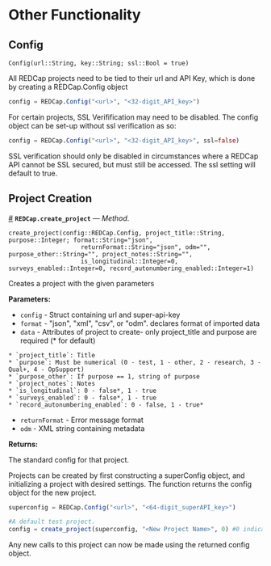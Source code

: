 


<a id='Other-Functionality-1'></a>

# Other Functionality


<a id='Config-1'></a>

## Config


```
Config(url::String, key::String; ssl::Bool = true)
```


All REDCap projects need to be tied to their url and API Key, which is done by creating a REDCap.Config object


```julia
config = REDCap.Config("<url>", "<32-digit_API_key>")
```


For certain projects, SSL Verifification may need to be disabled. The config object can be set-up without ssl verification as so:


```julia
config = REDCap.Config("<url>", "<32-digit_API_key>", ssl=false)
```


SSL verification should only be disabled in circumstances where a REDCap API cannot be SSL secured, but must still be accessed. The ssl setting will default to true.


<a id='Project-Creation-1'></a>

## Project Creation

<a id='REDCap.create_project-Tuple{REDCap.Config,String,Integer}' href='#REDCap.create_project-Tuple{REDCap.Config,String,Integer}'>#</a>
**`REDCap.create_project`** &mdash; *Method*.



```
create_project(config::REDCap.Config, project_title::String, purpose::Integer; format::String="json",
					returnFormat::String="json", odm="", purpose_other::String="", project_notes::String="", 
					is_longitudinal::Integer=0, surveys_enabled::Integer=0, record_autonumbering_enabled::Integer=1)
```

Creates a project with the given parameters

**Parameters:**

  * `config` - Struct containing url and super-api-key
  * `format` - "json", "xml", "csv", or "odm". declares format of imported data
  * `data` - Attributes of project to create- only project_title and purpose are required (* for default)

```
* `project_title`: Title
* `purpose`: Must be numerical (0 - test, 1 - other, 2 - research, 3 - Qual+, 4 - OpSupport)
* `purpose_other`: If purpose == 1, string of purpose
* `project_notes`: Notes
* `is_longitudinal`: 0 - false*, 1 - true
* `surveys_enabled`: 0 - false*, 1 - true
* `record_autonumbering_enabled`: 0 - false, 1 - true*
```

  * `returnFormat` - Error message format
  * `odm` - XML string containing metadata

**Returns:**

The standard config for that project.


Projects can be created by first constructing a superConfig object, and initializing a project with desired settings. The function returns the config object for the new project.


```julia
superconfig = REDCap.Config("<url>", "<64-digit_superAPI_key>")

#A default test project.
config = create_project(superconfig, "<New Project Name>", 0) #0 indicates a test project
```


Any new calls to this project can now be made using the returned config object. 

